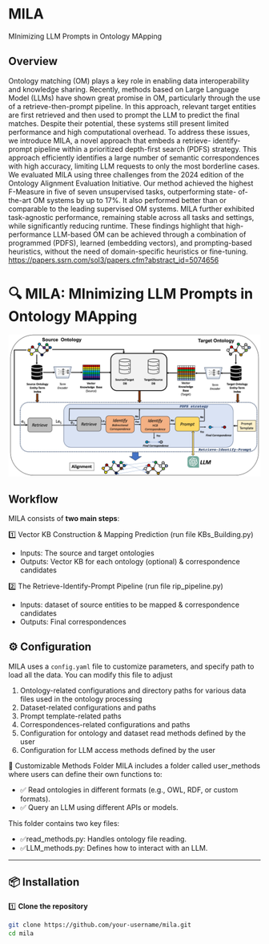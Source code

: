 # MILA
MInimizing LLM Prompts in Ontology MApping

## Overview
Ontology matching (OM) plays a key role in enabling data interoperability and knowledge sharing. Recently,
methods based on Large Language Model (LLMs) have shown great promise in OM, particularly through the use of
a retrieve-then-prompt pipeline. In this approach, relevant target entities are first retrieved and then used to prompt
the LLM to predict the final matches. Despite their potential, these systems still present limited performance and
high computational overhead. To address these issues, we introduce MILA, a novel approach that embeds a retrieve-
identify-prompt pipeline within a prioritized depth-first search (PDFS) strategy. This approach efficiently identifies
a large number of semantic correspondences with high accuracy, limiting LLM requests to only the most borderline
cases. We evaluated MILA using three challenges from the 2024 edition of the Ontology Alignment Evaluation
Initiative. Our method achieved the highest F-Measure in five of seven unsupervised tasks, outperforming state-
of-the-art OM systems by up to 17%. It also performed better than or comparable to the leading supervised OM
systems. MILA further exhibited task-agnostic performance, remaining stable across all tasks and settings, while
significantly reducing runtime. These findings highlight that high-performance LLM-based OM can be achieved
through a combination of programmed (PDFS), learned (embedding vectors), and prompting-based heuristics, without
the need of domain-specific heuristics or fine-tuning.
https://papers.ssrn.com/sol3/papers.cfm?abstract_id=5074656

# 🔍 MILA: MInimizing LLM Prompts in Ontology MApping 

![MILA Overview](images/Figure_1.jpg) 



## Workflow
MILA consists of **two main steps**:

1️⃣ Vector KB Construction & Mapping Prediction (run file KBs_Building.py)  
   - Inputs: The source and target ontologies  
   - Outputs: Vector KB for each ontology (optional) & correspondence candidates  

2️⃣ The Retrieve-Identify-Prompt Pipeline (run file rip_pipeline.py)  
   - Inputs: dataset of source entities to be mapped & correspondence candidates  
   - Outputs: Final correspondences  


## ⚙️ Configuration

MILA uses a `config.yaml` file to customize parameters, and specify path to load all the data. 
You can modify this file to adjust
1) Ontology-related configurations and directory paths for various data files used in the ontology processing
2) Dataset-related configurations and paths
3) Prompt template-related paths
4) Correspondences-related configurations and paths
5) Configuration for ontology and dataset read methods defined by the user
6) Configuration for LLM access methods defined by the user

📂 Customizable Methods Folder
MILA includes a folder called user_methods where users can define their own functions to:
   - ✅ Read ontologies in different formats (e.g., OWL, RDF, or custom formats).
   - ✅ Query an LLM using different APIs or models.

This folder contains two key files:

   - ✅read_methods.py: Handles ontology file reading.
   - ✅LLM_methods.py: Defines how to interact with an LLM.


---

## 📦 Installation

1️⃣ **Clone the repository**  
```bash
git clone https://github.com/your-username/mila.git
cd mila
